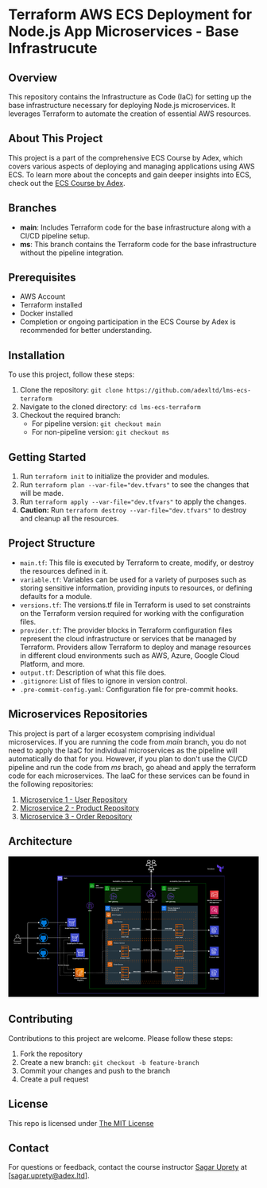 # Terraform AWS ECS Deployment for Node.js App Microservices -  Base Infrastrucute

## Overview
This repository contains the Infrastructure as Code (IaC) for setting up the base infrastructure necessary for deploying Node.js microservices. It leverages Terraform to automate the creation of essential AWS resources.

## About This Project
This project is a part of the comprehensive ECS Course by Adex, which covers various aspects of deploying and managing applications using AWS ECS. To learn more about the concepts and gain deeper insights into ECS, check out the [ECS Course by Adex](#).

## Branches
- **main**: Includes Terraform code for the base infrastructure along with a CI/CD pipeline setup.
- **ms**: This branch contains the Terraform code for the base infrastructure without the pipeline integration.

## Prerequisites
- AWS Account
- Terraform installed
- Docker installed
- Completion or ongoing participation in the ECS Course by Adex is recommended for better understanding.

## Installation
To use this project, follow these steps:
1. Clone the repository: `git clone https://github.com/adexltd/lms-ecs-terraform`
2. Navigate to the cloned directory: `cd lms-ecs-terraform`
3. Checkout the required branch:
   - For pipeline version: `git checkout main`
   - For non-pipeline version: `git checkout ms`

## Getting Started

1. Run `terraform init` to initialize the provider and modules.
2. Run `terraform plan --var-file="dev.tfvars"` to see the changes that will be made.
3. Run `terraform apply --var-file="dev.tfvars"` to apply the changes.
4. **Caution:** Run `terraform destroy --var-file="dev.tfvars"` to destroy and cleanup all the resources.


## Project Structure

- `main.tf`:  This file is executed by Terraform to create, modify, or destroy the resources defined in it.
- `variable.tf`: Variables can be used for a variety of purposes such as storing sensitive information, providing inputs to resources, or defining defaults for a module.
- `versions.tf`: The versions.tf file in Terraform is used to set constraints on the Terraform version required for working with the configuration files.
- `provider.tf`: The provider blocks in Terraform configuration files represent the cloud infrastructure or services that be managed by Terraform. Providers allow Terraform to deploy and manage resources in different cloud environments such as AWS, Azure, Google Cloud Platform, and more.
- `output.tf`: Description of what this file does.
- `.gitignore`: List of files to ignore in version control.
- `.pre-commit-config.yaml`: Configuration file for pre-commit hooks.

## Microservices Repositories
This project is part of a larger ecosystem comprising individual microservices. If you are running the code from *main* branch, you do not need to apply the IaaC for individual microservices as the pipeline will automatically do that for you. However, if you plan to don't use the CI/CD pipeline and run the code from *ms* brach, go ahead and apply the terraform code for each microservices. The IaaC for these services can be found in the following repositories:
1. [Microservice 1 - User Repository](https://github.com/adexltd/lms-ecs-user-service)
2. [Microservice 2 - Product Repository](https://github.com/adexltd/lms-ecs-product-service)
3. [Microservice 3 - Order Repository](https://github.com/adexltd/lms-ecs-order-service)


## Architecture
![AWS Architecture](image.png)

## Contributing
Contributions to this project are welcome. Please follow these steps:
1. Fork the repository
2. Create a new branch: `git checkout -b feature-branch`
3. Commit your changes and push to the branch
4. Create a pull request

## License
This repo is licensed under [The MIT License](https://opensource.org/license/mit/)

## Contact
For questions or feedback, contact the course instructor [Sagar Uprety](https://bio.link/sagaruprety) at [sagar.uprety@adex.ltd].
